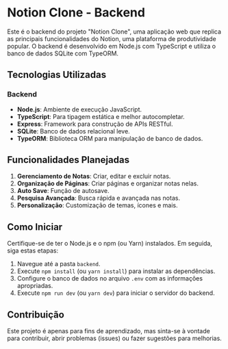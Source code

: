 # Notion Clone - Backend

Este é o backend do projeto "Notion Clone", uma aplicação web que replica as principais funcionalidades do Notion, uma plataforma de produtividade popular. O backend é desenvolvido em Node.js com TypeScript e utiliza o banco de dados SQLite com TypeORM.

## Tecnologias Utilizadas

### Backend

- **Node.js**: Ambiente de execução JavaScript.
- **TypeScript**: Para tipagem estática e melhor autocompletar.
- **Express**: Framework para construção de APIs RESTful.
- **SQLite**: Banco de dados relacional leve.
- **TypeORM**: Biblioteca ORM para manipulação de banco de dados.

## Funcionalidades Planejadas

1. **Gerenciamento de Notas**: Criar, editar e excluir notas.
2. **Organização de Páginas**: Criar páginas e organizar notas nelas.
3. **Auto Save**: Função de autosave.
4. **Pesquisa Avançada**: Busca rápida e avançada nas notas.
5. **Personalização**: Customização de temas, ícones e mais.

## Como Iniciar

Certifique-se de ter o Node.js e o npm (ou Yarn) instalados. Em seguida, siga estas etapas:

1. Navegue até a pasta `backend`.
2. Execute `npm install` (ou `yarn install`) para instalar as dependências.
3. Configure o banco de dados no arquivo `.env` com as informações apropriadas.
4. Execute `npm run dev` (ou `yarn dev`) para iniciar o servidor do backend.

## Contribuição

Este projeto é apenas para fins de aprendizado, mas sinta-se à vontade para contribuir, abrir problemas (issues) ou fazer sugestões para melhorias.
